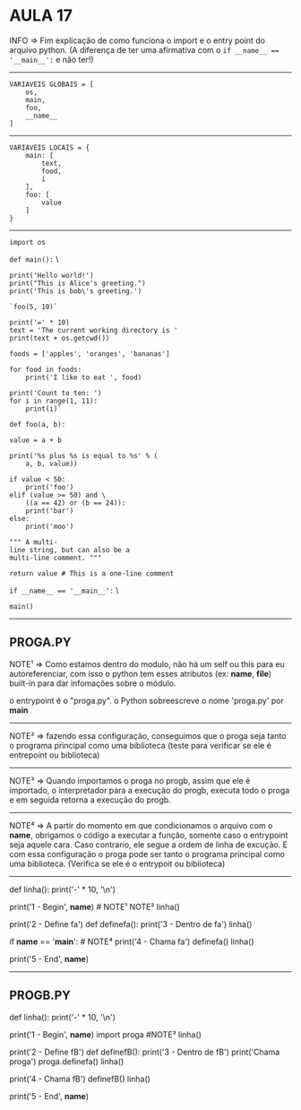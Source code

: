 # AULA 17

INFO => Fim explicação de como funciona o import e o entry point do arquivo python.
(A diferença de ter uma afirmativa com o `if __name__ == '__main__':` e não ter!)

---

    VARIÁVEIS GLOBAIS = [
        os,
        main,
        foo,
        __name__
    ]

---

    VARIÁVEIS LOCAIS = {
        main: [
            text,
            food,
            i
        ],
        foo: [
            value
        ]
    }

---

`import os`

`def main():` \

    print('Hello world!')
    print("This is Alice's greeting.")
    print('This is bob\'s greeting.')

    `foo(5, 10)`

    print('=' * 10)
    text = 'The current working directory is '
    print(text + os.getcwd())

    foods = ['apples', 'oranges', 'bananas']

    for food in foods:
        print('I like to eat ', food)

    print('Count to ten: ')
    for i in range(1, 11):
        print(i)`

`def foo(a, b):`

    value = a + b

    print('%s plus %s is equal to %s' % (
        a, b, value))

    if value < 50:
        print('foo')
    elif (value >= 50) and \
        ((a == 42) or (b == 24)):
        print('bar')
    else:
        print('moo')

    """ A multi-
    line string, but can also be a 
    multi-line comment. """

    return value # This is a one-line comment

`if __name__ == '__main__':` \

    main()

---

## PROGA.PY

NOTE¹ => Como estamos dentro do modulo, não há um self ou this para eu autoreferenciar, com isso o python tem esses atributos (ex: __name__, __file__) built-in para dar infomações sobre o módulo.

o entrypoint é o "proga.py". o Python sobreescreve o nome 'proga.py' por __main__

---

NOTE² => fazendo essa configuração, conseguimos que o proga seja tanto o programa principal como uma biblioteca (teste para verificar se ele é entrepoint ou biblioteca)

---

NOTE³ => Quando importamos o proga no progb, assim que ele é importado, o interpretador para a execução do progb, executa todo o proga e em seguida retorna a execução do progb.

---

NOTE⁴ => A partir do momento em que condicionamos o arquivo com o __name__, obrigamos o código a executar a função, somente caso o entrypoint seja aquele cara. Caso contrario, ele segue a ordem de linha de excução. E com essa configuração o proga pode ser tanto o programa principal como uma biblioteca. (Verifica se ele é o entrypoit ou biblioteca)

---

def linha():
    print('-' * 10, '\n')

print('1 - Begin', __name__) # NOTE¹ NOTE²
linha()

print('2 - Define fa')
def definefa():
    print('3 - Dentro de fa')
linha()

if __name__ == '__main__': # NOTE⁴
    print('4 - Chama fa')
    definefa()
    linha()

print('5 - End', __name__)

---

## PROGB.PY

def linha():
    print('-' * 10, '\n')

print('1 - Begin', __name__)
import proga #NOTE³
linha()

print('2 - Define fB')
def definefB():
    print('3 - Dentro de fB')
    print('Chama proga')
    proga.definefa()
linha()

print('4 - Chama fB')
definefB()
linha()

print('5 - End', __name__)
